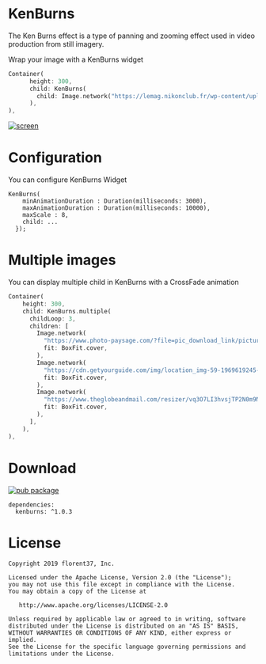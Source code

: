 # KenBurns

The Ken Burns effect is a type of panning and zooming effect used in video production from still imagery.

Wrap your image with a KenBurns widget
```dart
Container(
      height: 300,
      child: KenBurns(
        child: Image.network("https://lemag.nikonclub.fr/wp-content/uploads/2017/07/08.jpg", fit: BoxFit.cover,),
      ),
),
```

[![screen](https://raw.githubusercontent.com/florent37/Flutter-KenBurns/master/medias/kenburns_slow.gif)](https://www.github.com/florent37/Flutter-KenBurns)

# Configuration

You can configure KenBurns Widget

```
KenBurns(
    minAnimationDuration : Duration(milliseconds: 3000),
    maxAnimationDuration : Duration(milliseconds: 10000),
    maxScale : 8,
    child: ...
  });
```

# Multiple images

You can display multiple child in KenBurns with a CrossFade animation

```dart
Container(
    height: 300,
    child: KenBurns.multiple(
      childLoop: 3,
      children: [
        Image.network(
          "https://www.photo-paysage.com/?file=pic_download_link/picture&pid=3100",
          fit: BoxFit.cover,
        ),
        Image.network(
          "https://cdn.getyourguide.com/img/location_img-59-1969619245-148.jpg",
          fit: BoxFit.cover,
        ),
        Image.network(
          "https://www.theglobeandmail.com/resizer/vq3O7LI3hvsjTP2N0m9NwU4W3Eg=/1500x0/filters:quality(80)/arc-anglerfish-tgam-prod-tgam.s3.amazonaws.com/public/4ETF3GZR3NA3RDDW23XDRBKKCI",
          fit: BoxFit.cover,
        ),
      ],
    ),
),
```

# Download

[![pub package](https://img.shields.io/pub/v/kenburns.svg)](
https://pub.dartlang.org/packages/kenburns)

```
dependencies:
  kenburns: ^1.0.3
```

# License

    Copyright 2019 florent37, Inc.

    Licensed under the Apache License, Version 2.0 (the "License");
    you may not use this file except in compliance with the License.
    You may obtain a copy of the License at

       http://www.apache.org/licenses/LICENSE-2.0

    Unless required by applicable law or agreed to in writing, software
    distributed under the License is distributed on an "AS IS" BASIS,
    WITHOUT WARRANTIES OR CONDITIONS OF ANY KIND, either express or implied.
    See the License for the specific language governing permissions and
    limitations under the License.
